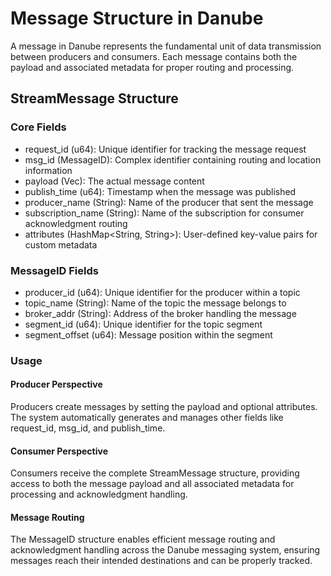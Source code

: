 # Message Structure in Danube

A message in Danube represents the fundamental unit of data transmission between producers and consumers. Each message contains both the payload and associated metadata for proper routing and processing.

## StreamMessage Structure

### Core Fields

* request_id (u64): Unique identifier for tracking the message request
* msg_id (MessageID): Complex identifier containing routing and location information
* payload (Vec): The actual message content
* publish_time (u64): Timestamp when the message was published
* producer_name (String): Name of the producer that sent the message
* subscription_name (String): Name of the subscription for consumer acknowledgment routing
* attributes (HashMap<String, String>): User-defined key-value pairs for custom metadata

### MessageID Fields

* producer_id (u64): Unique identifier for the producer within a topic
* topic_name (String): Name of the topic the message belongs to
* broker_addr (String): Address of the broker handling the message
* segment_id (u64): Unique identifier for the topic segment
* segment_offset (u64): Message position within the segment

### Usage

#### Producer Perspective

Producers create messages by setting the payload and optional attributes. The system automatically generates and manages other fields like request_id, msg_id, and publish_time.

#### Consumer Perspective

Consumers receive the complete StreamMessage structure, providing access to both the message payload and all associated metadata for processing and acknowledgment handling.

#### Message Routing

The MessageID structure enables efficient message routing and acknowledgment handling across the Danube messaging system, ensuring messages reach their intended destinations and can be properly tracked.
